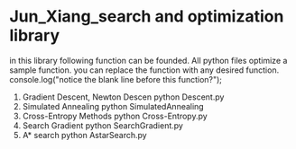 # Jun_Xiang_search and optimization library
 
 in this library following function can be founded. All python files optimize a sample function. you can replace the function with any desired function.
 console.log("notice the blank line before this function?");
 1. Gradient Descent, Newton Descen
  python Descent.py
 2. Simulated Annealing
  python SimulatedAnnealing
 3. Cross-Entropy Methods
  python Cross-Entropy.py
 5. Search Gradient
  python SearchGradient.py
 7. A* search
  python AstarSearch.py
